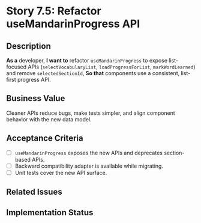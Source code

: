 # Story 7.5: Refactor useMandarinProgress API

## Description

**As a** developer,
**I want to** refactor `useMandarinProgress` to expose list-focused APIs (`selectVocabularyList`, `loadProgressForList`, `markWordLearned`) and remove `selectedSectionId`,
**So that** components use a consistent, list-first progress API.

## Business Value

Cleaner APIs reduce bugs, make tests simpler, and align component behavior with the new data model.

## Acceptance Criteria

- [ ] `useMandarinProgress` exposes the new APIs and deprecates section-based APIs.
- [ ] Backward compatibility adapter is available while migrating.
- [ ] Unit tests cover the new API surface.

## Related Issues

## Implementation Status
